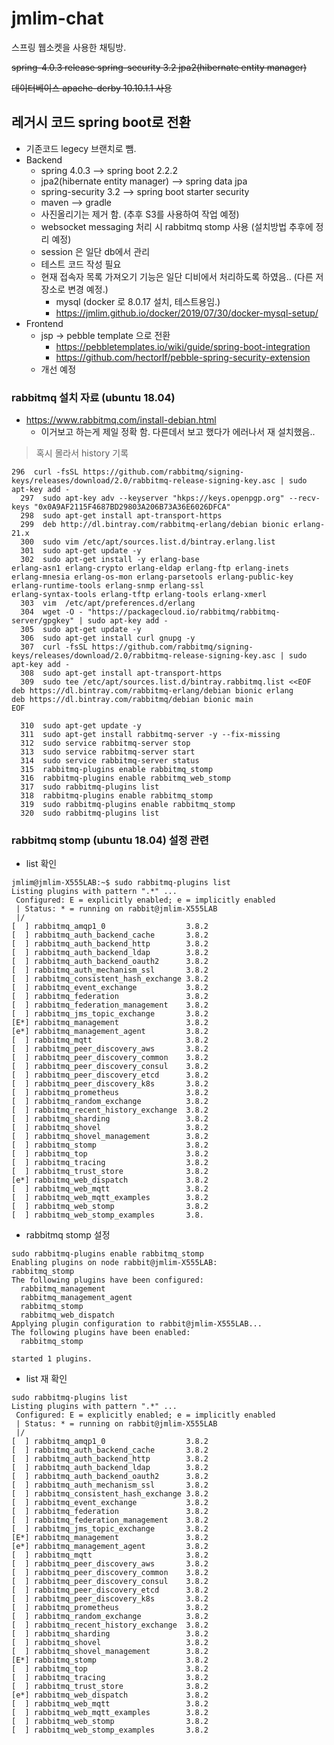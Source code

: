 jmlim-chat
==========
스프링 웹소켓을 사용한 채팅방.

~~spring-4.0.3 release
spring-security 3.2
jpa2(hibernate entity manager)~~

~~데이터베이스
apache-derby 10.10.1.1 사용~~

## 레거시 코드 spring boot로 전환
- 기존코드 legecy 브랜치로 뺌.
- Backend
    - spring 4.0.3 --> spring boot 2.2.2
    - jpa2(hibernate entity manager) --> spring data jpa
    - spring-security 3.2 --> spring boot starter security
    - maven --> gradle
    - 사진올리기는 제거 함. (추후 S3를 사용하여 작업 예정)
    - websocket messaging 처리 시 rabbitmq stomp 사용 (설치방법 추후에 정리 예정)
    - session 은 일단 db에서 관리
    - 테스트 코드 작성 필요
    - 현재 접속자 목록 가져오기 기능은 일단 디비에서 처리하도록 하였음.. (다른 저장소로 변경 예정.)
        - mysql (docker 로 8.0.17 설치, 테스트용임.)
        - https://jmlim.github.io/docker/2019/07/30/docker-mysql-setup/
- Frontend
    - jsp -> pebble template 으로 전환 
        - https://pebbletemplates.io/wiki/guide/spring-boot-integration  
        - https://github.com/hectorlf/pebble-spring-security-extension
    - 개선 예정

### rabbitmq 설치 자료 (ubuntu 18.04) 
  - https://www.rabbitmq.com/install-debian.html 
    - 이거보고 하는게 제일 정확 함. 다른데서 보고 했다가 에러나서 재 설치했음..

> 혹시 몰라서 history 기록
~~~
296  curl -fsSL https://github.com/rabbitmq/signing-keys/releases/download/2.0/rabbitmq-release-signing-key.asc | sudo apt-key add -
  297  sudo apt-key adv --keyserver "hkps://keys.openpgp.org" --recv-keys "0x0A9AF2115F4687BD29803A206B73A36E6026DFCA"
  298  sudo apt-get install apt-transport-https
  299  deb http://dl.bintray.com/rabbitmq-erlang/debian bionic erlang-21.x
  300  sudo vim /etc/apt/sources.list.d/bintray.erlang.list
  301  sudo apt-get update -y
  302  sudo apt-get install -y erlang-base                         erlang-asn1 erlang-crypto erlang-eldap erlang-ftp erlang-inets                         erlang-mnesia erlang-os-mon erlang-parsetools erlang-public-key                         erlang-runtime-tools erlang-snmp erlang-ssl                         erlang-syntax-tools erlang-tftp erlang-tools erlang-xmerl
  303  vim  /etc/apt/preferences.d/erlang
  304  wget -O - "https://packagecloud.io/rabbitmq/rabbitmq-server/gpgkey" | sudo apt-key add -
  305  sudo apt-get update -y
  306  sudo apt-get install curl gnupg -y
  307  curl -fsSL https://github.com/rabbitmq/signing-keys/releases/download/2.0/rabbitmq-release-signing-key.asc | sudo apt-key add -
  308  sudo apt-get install apt-transport-https
  309  sudo tee /etc/apt/sources.list.d/bintray.rabbitmq.list <<EOF
deb https://dl.bintray.com/rabbitmq-erlang/debian bionic erlang
deb https://dl.bintray.com/rabbitmq/debian bionic main
EOF

  310  sudo apt-get update -y
  311  sudo apt-get install rabbitmq-server -y --fix-missing
  312  sudo service rabbitmq-server stop
  313  sudo service rabbitmq-server start
  314  sudo service rabbitmq-server status
  315  rabbitmq-plugins enable rabbitmq_stomp
  316  rabbitmq-plugins enable rabbitmq_web_stomp
  317  sudo rabbitmq-plugins list
  318  rabbitmq-plugins enable rabbitmq_stomp
  319  sudo rabbitmq-plugins enable rabbitmq_stomp
  320  sudo rabbitmq-plugins list
~~~

### rabbitmq stomp (ubuntu 18.04) 설정 관련

 - list 확인
~~~
jmlim@jmlim-X555LAB:~$ sudo rabbitmq-plugins list
Listing plugins with pattern ".*" ...
 Configured: E = explicitly enabled; e = implicitly enabled
 | Status: * = running on rabbit@jmlim-X555LAB
 |/
[  ] rabbitmq_amqp1_0                  3.8.2
[  ] rabbitmq_auth_backend_cache       3.8.2
[  ] rabbitmq_auth_backend_http        3.8.2
[  ] rabbitmq_auth_backend_ldap        3.8.2
[  ] rabbitmq_auth_backend_oauth2      3.8.2
[  ] rabbitmq_auth_mechanism_ssl       3.8.2
[  ] rabbitmq_consistent_hash_exchange 3.8.2
[  ] rabbitmq_event_exchange           3.8.2
[  ] rabbitmq_federation               3.8.2
[  ] rabbitmq_federation_management    3.8.2
[  ] rabbitmq_jms_topic_exchange       3.8.2
[E*] rabbitmq_management               3.8.2
[e*] rabbitmq_management_agent         3.8.2
[  ] rabbitmq_mqtt                     3.8.2
[  ] rabbitmq_peer_discovery_aws       3.8.2
[  ] rabbitmq_peer_discovery_common    3.8.2
[  ] rabbitmq_peer_discovery_consul    3.8.2
[  ] rabbitmq_peer_discovery_etcd      3.8.2
[  ] rabbitmq_peer_discovery_k8s       3.8.2
[  ] rabbitmq_prometheus               3.8.2
[  ] rabbitmq_random_exchange          3.8.2
[  ] rabbitmq_recent_history_exchange  3.8.2
[  ] rabbitmq_sharding                 3.8.2
[  ] rabbitmq_shovel                   3.8.2
[  ] rabbitmq_shovel_management        3.8.2
[  ] rabbitmq_stomp                    3.8.2
[  ] rabbitmq_top                      3.8.2
[  ] rabbitmq_tracing                  3.8.2
[  ] rabbitmq_trust_store              3.8.2
[e*] rabbitmq_web_dispatch             3.8.2
[  ] rabbitmq_web_mqtt                 3.8.2
[  ] rabbitmq_web_mqtt_examples        3.8.2
[  ] rabbitmq_web_stomp                3.8.2
[  ] rabbitmq_web_stomp_examples       3.8.
~~~

 - rabbitmq stomp 설정
~~~
sudo rabbitmq-plugins enable rabbitmq_stomp
Enabling plugins on node rabbit@jmlim-X555LAB:
rabbitmq_stomp
The following plugins have been configured:
  rabbitmq_management
  rabbitmq_management_agent
  rabbitmq_stomp
  rabbitmq_web_dispatch
Applying plugin configuration to rabbit@jmlim-X555LAB...
The following plugins have been enabled:
  rabbitmq_stomp

started 1 plugins.

~~~

- list 재 확인
~~~
sudo rabbitmq-plugins list
Listing plugins with pattern ".*" ...
 Configured: E = explicitly enabled; e = implicitly enabled
 | Status: * = running on rabbit@jmlim-X555LAB
 |/
[  ] rabbitmq_amqp1_0                  3.8.2
[  ] rabbitmq_auth_backend_cache       3.8.2
[  ] rabbitmq_auth_backend_http        3.8.2
[  ] rabbitmq_auth_backend_ldap        3.8.2
[  ] rabbitmq_auth_backend_oauth2      3.8.2
[  ] rabbitmq_auth_mechanism_ssl       3.8.2
[  ] rabbitmq_consistent_hash_exchange 3.8.2
[  ] rabbitmq_event_exchange           3.8.2
[  ] rabbitmq_federation               3.8.2
[  ] rabbitmq_federation_management    3.8.2
[  ] rabbitmq_jms_topic_exchange       3.8.2
[E*] rabbitmq_management               3.8.2
[e*] rabbitmq_management_agent         3.8.2
[  ] rabbitmq_mqtt                     3.8.2
[  ] rabbitmq_peer_discovery_aws       3.8.2
[  ] rabbitmq_peer_discovery_common    3.8.2
[  ] rabbitmq_peer_discovery_consul    3.8.2
[  ] rabbitmq_peer_discovery_etcd      3.8.2
[  ] rabbitmq_peer_discovery_k8s       3.8.2
[  ] rabbitmq_prometheus               3.8.2
[  ] rabbitmq_random_exchange          3.8.2
[  ] rabbitmq_recent_history_exchange  3.8.2
[  ] rabbitmq_sharding                 3.8.2
[  ] rabbitmq_shovel                   3.8.2
[  ] rabbitmq_shovel_management        3.8.2
[E*] rabbitmq_stomp                    3.8.2
[  ] rabbitmq_top                      3.8.2
[  ] rabbitmq_tracing                  3.8.2
[  ] rabbitmq_trust_store              3.8.2
[e*] rabbitmq_web_dispatch             3.8.2
[  ] rabbitmq_web_mqtt                 3.8.2
[  ] rabbitmq_web_mqtt_examples        3.8.2
[  ] rabbitmq_web_stomp                3.8.2
[  ] rabbitmq_web_stomp_examples       3.8.2
~~~